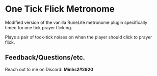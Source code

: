 # One Tick Flick Metronome
Modified version of the vanilla RuneLite metronome plugin specifically timed for one tick prayer flicking.

Plays a pair of tock-tick noises on when the player should click to prayer flick.

## Feedback/Questions/etc.

Reach out to me on Discord: **Minhs2#2920**

